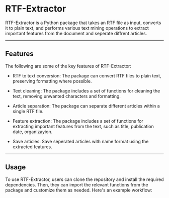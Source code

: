 # RTF-Extractor

RTF-Extractor is a Python package that takes an RTF file as input, converts it to plain text, and performs various text mining operations to extract important features from the document and seperate diffrent articles. 

---
## Features
The following are some of the key features of RTF-Extractor:

* RTF to text conversion: The package can convert RTF files to plain text, preserving formatting where possible.

* Text cleaning: The package includes a set of functions for cleaning the text, removing unwanted characters and formatting.

* Article separation: The package can separate different articles within a single RTF file.

* Feature extraction: The package includes a set of functions for extracting important features from the text, such as title, publication date, organizayion.

* Save articles: Save seperated articles with name format using the extracted features.

---
## Usage
To use RTF-Extractor, users can clone the repository and install the required dependencies. Then, they can import the relevant functions from the package and customize them as needed. Here's an example workflow:


